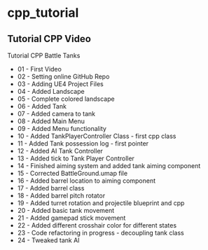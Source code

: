 # cpp_tutorial
Tutorial CPP Video
---
Tutorial CPP Battle Tanks

* 01 - First Video
* 02 - Setting online GitHub Repo
* 03 - Adding UE4 Project Files
* 04 - Added Landscape
* 05 - Complete colored landscape
* 06 - Added Tank
* 07 - Added camera to tank
* 08 - Added Main Menu
* 09 - Added Menu functionality
* 10 - Added TankPlayerController Class - first cpp class
* 11 - Added Tank possession log - first pointer
* 12 - Added AI Tank Controller
* 13 - Added tick to Tank Player Controller
* 14 - Finished aiming system and added tank aiming component
* 15 - Corrected BattleGround.umap file
* 16 - Added barrel location to aiming component
* 17 - Added barrel class
* 18 - Added barrel pitch rotator
* 19 - Added turret rotation and projectile blueprint and cpp
* 20 - Added basic tank movement
* 21 - Added gamepad stick movement
* 22 - Added different crosshair color for different states
* 23 - Code refactoring in progress - decoupling tank class
* 24 - Tweaked tank AI